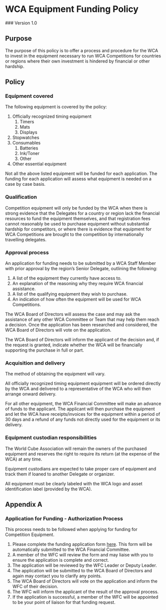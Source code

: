 # WCA Equipment Funding Policy
<div class="version">
### Version 1.0
</div>

## Purpose
The purpose of this policy is to offer a process and procedure for the WCA to invest in the equipment necessary to run WCA Competitions for countries or regions where their own investment is hindered by financial or other hardship.

## Policy
### Equipment covered
The following equipment is covered by the policy:

1. Officially recognized timing equipment
   1. Timers
   2. Mats
   3. Displays
2. Stopwatches
3. Consumables
   1. Batteries
   2. Ink/Toner
   3. Other
4. Other essential equipment

Not all the above listed equipment will be funded for each application. The funding for each application will assess what equipment is needed on a case by case basis.

### Qualification
Competition equipment will only be funded by the WCA when there is strong evidence that the Delegates for a country or region lack the financial resources to fund the equipment themselves, and that registration fees cannot reasonably be used to purchase equipment without substantial hardship for competitors, or where there is evidence that equipment for WCA Competitions are brought to the competition by internationally travelling delegates.

### Approval process
An application for funding needs to be submitted by a WCA Staff Member with prior approval by the region’s Senior Delegate, outlining the following:

1. A list of the equipment they currently have access to.
2. An explanation of the reasoning why they require WCA financial assistance.
3. A list of the qualifying equipment they wish to purchase.
4. An indication of how often the equipment will be used for WCA Competitions.

The WCA Board of Directors will assess the case and may ask the assistance of any other WCA Committee or Team that may help them reach a decision. Once the application has been researched and considered, the WCA Board of Directors will vote on the application.

The WCA Board of Directors will inform the applicant of the decision and, if the request is granted, indicate whether the WCA will be financially supporting the purchase in full or part.

### Acquisition and delivery
The method of obtaining the equipment will vary.

All officially recognized timing equipment equipment will be ordered directly by the WCA and delivered to a representative of the WCA who will then arrange onward delivery.

For all other equipment, the WCA Financial Committee will make an advance of funds to the applicant. The applicant will then purchase the equipment and let the WCA have receipts/invoices for the equipment within a period of 30 days and a refund of any funds not directly used for the equipment or its delivery.

### Equipment custodian responsibilities
The World Cube Association will remain the owners of the purchased equipment and reserves the right to require its return (at the expense of the WCA) at any time.

Equipment custodians are expected to take proper care of equipment and track them if loaned to another Delegate or organizer.

All equipment must be clearly labeled with the WCA logo and asset identification label (provided by the WCA).

<div class="page-break"></div>

## Appendix A
### Application for Funding - Authorization Process
This process needs to be followed when applying for funding for Competition Equipment.

1. Please complete the funding application form [here](https://docs.google.com/forms/d/e/1FAIpQLSeglibvXYG6Z2CzIPbxu2LTpAuXkJPK-vi4GuOnBFx1756ufA/viewform). This form will be automatically submitted to the WCA Financial Committee.
2. A member of the WFC will review the form and may liaise with you to ensure the application is complete and correct.
3. The application will be reviewed by the WFC Leader or Deputy Leader.
4. The application will be submitted to the WCA Board of Directors and again may contact you to clarify any points.
5. The WCA Board of Directors will vote on the application and inform the WFC of their decision.
6. The WFC will inform the applicant of the result of the approval process.
7. If the application is successful, a member of the WFC will be appointed to be your point of liaison for that funding request.
